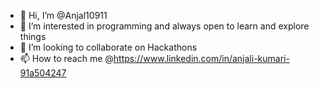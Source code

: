- 👋 Hi, I’m @Anjal10911
- 👀 I’m interested in programming and always open to learn and explore things 
- 💞️ I’m looking to collaborate on Hackathons 
- 📫 How to reach me @https://www.linkedin.com/in/anjali-kumari-91a504247

<!---
Itzmeanjali/Itzmeanjali is a ✨ special ✨ repository because its `README.md` (this file) appears on your GitHub profile.
You can click the Preview link to take a look at your changes.
--->
